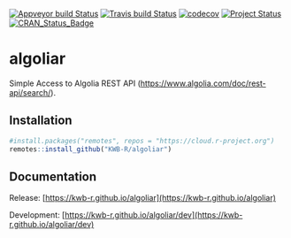 [![Appveyor build Status](https://ci.appveyor.com/api/projects/status/github/KWB-R/algoliar?branch=master&svg=true)](https://ci.appveyor.com/project/KWB-R/algoliar/branch/master)
[![Travis build Status](https://travis-ci.org/KWB-R/algoliar.svg?branch=master)](https://travis-ci.org/KWB-R/algoliar)
[![codecov](https://codecov.io/github/KWB-R/algoliar/branch/master/graphs/badge.svg)](https://codecov.io/github/KWB-R/algoliar)
[![Project Status](https://img.shields.io/badge/lifecycle-experimental-orange.svg)](https://www.tidyverse.org/lifecycle/#experimental)
[![CRAN_Status_Badge](https://www.r-pkg.org/badges/version/algoliar)]()

# algoliar

Simple Access to Algolia REST API
(https://www.algolia.com/doc/rest-api/search/).

## Installation

```r
#install.packages("remotes", repos = "https://cloud.r-project.org")
remotes::install_github("KWB-R/algoliar")
```

## Documentation

Release: [https://kwb-r.github.io/algoliar](https://kwb-r.github.io/algoliar)

Development: [https://kwb-r.github.io/algoliar/dev](https://kwb-r.github.io/algoliar/dev)
